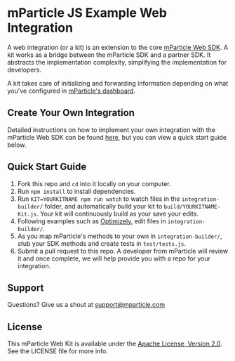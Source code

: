 # mParticle JS Example Web Integration

A web integration (or a kit) is an extension to the core [mParticle Web SDK](https://github.com/mParticle/mparticle-javascript-sdk). A kit works as a bridge between the mParticle SDK and a partner SDK. It abstracts the implementation complexity, simplifying the implementation for developers.

A kit takes care of initializing and forwarding information depending on what you've configured in [mParticle's dashboard](https://app.mparticle.com).

## Create Your Own Integration

Detailed instructions on how to implement your own integration with the mParticle Web SDK can be found [here](https://docs.mparticle.com/developers/partners/kit-integrations/javascript-kit), but you can view a quick start guide below.

## Quick Start Guide

1. Fork this repo and `cd` into it locally on your computer.
2. Run `npm install` to install dependencies.
3. Run `KIT=YOURKITNAME npm run watch` to watch files in the `integration-builder/` folder, and automatically build your kit to `build/YOURKITNAME-Kit.js`. Your kit will continuously build as your save your edits.
4. Following examples such as [Optimizely](http://https://github.com/mparticle-integrations/mparticle-javascript-integration-optimizely), edit files in `integration-builder/`.
5. As you map mParticle's methods to your own in `integration-builder/`, stub your SDK methods and create tests in `test/tests.js`.
6. Submit a pull request to this repo. A developer from mParticle will review it and once complete, we will help provide you with a repo for your integration.

## Support

Questions? Give us a shout at <support@mparticle.com>

## License

This mParticle Web Kit is available under the [Apache License, Version 2.0](http://www.apache.org/licenses/LICENSE-2.0). See the LICENSE file for more info.
